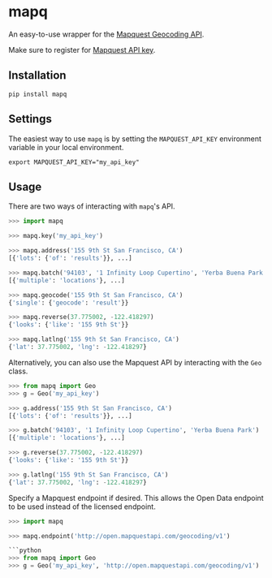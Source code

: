 mapq
====

An easy-to-use wrapper for the [Mapquest Geocoding API](http://www.mapquestapi.com/geocoding/).

Make sure to register for [Mapquest API key](http://developer.mapquest.com/).


Installation
------------

    pip install mapq


Settings
--------

The easiest way to use `mapq` is by setting the `MAPQUEST_API_KEY`
environment variable in your local environment.

    export MAPQUEST_API_KEY="my_api_key"


Usage
-----

There are two ways of interacting with `mapq`'s API.

```python
>>> import mapq

>>> mapq.key('my_api_key')

>>> mapq.address('155 9th St San Francisco, CA')
[{'lots': {'of': 'results'}}, ...]

>>> mapq.batch('94103', '1 Infinity Loop Cupertino', 'Yerba Buena Park')
[{'multiple': 'locations'}, ...]

>>> mapq.geocode('155 9th St San Francisco, CA')
{'single': {'geocode': 'result'}}

>>> mapq.reverse(37.775002, -122.418297)
{'looks': {'like': '155 9th St'}}

>>> mapq.latlng('155 9th St San Francisco, CA')
{'lat': 37.775002, 'lng': -122.418297}
```

Alternatively, you can also use the Mapquest API by interacting with the `Geo`
class.

```python
>>> from mapq import Geo
>>> g = Geo('my_api_key')

>>> g.address('155 9th St San Francisco, CA')
[{'lots': {'of': 'results'}}, ...]

>>> g.batch('94103', '1 Infinity Loop Cupertino', 'Yerba Buena Park')
[{'multiple': 'locations'}, ...]

>>> g.reverse(37.775002, -122.418297)
{'looks': {'like': '155 9th St'}}

>>> g.latlng('155 9th St San Francisco, CA')
{'lat': 37.775002, 'lng': -122.418297}
```


Specify a Mapquest endpoint if desired. This allows the Open Data endpoint to be used instead of the licensed endpoint.


```python
>>> import mapq

>>> mapq.endpoint('http://open.mapquestapi.com/geocoding/v1')

```python
>>> from mapq import Geo
>>> g = Geo('my_api_key', 'http://open.mapquestapi.com/geocoding/v1')
